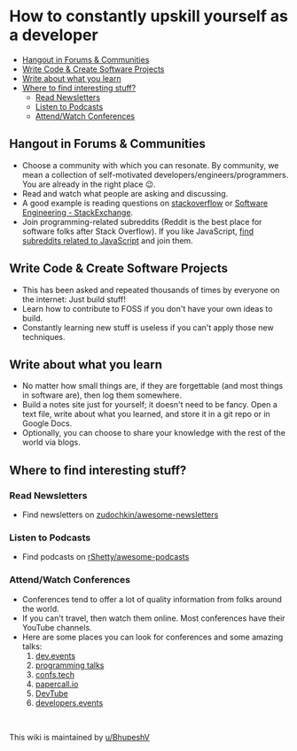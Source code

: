 <!-- omit from toc -->
# How to constantly upskill yourself as a developer

- [Hangout in Forums \& Communities](#hangout-in-forums--communities)
- [Write Code \& Create Software Projects](#write-code--create-software-projects)
- [Write about what you learn](#write-about-what-you-learn)
- [Where to find interesting stuff?](#where-to-find-interesting-stuff)
  - [Read Newsletters](#read-newsletters)
  - [Listen to Podcasts](#listen-to-podcasts)
  - [Attend/Watch Conferences](#attendwatch-conferences)

## Hangout in Forums & Communities

- Choose a community with which you can resonate. By community, we mean a collection of self-motivated developers/engineers/programmers. You are already in the right place 😉.
- Read and watch what people are asking and discussing.
- A good example is reading questions on [stackoverflow](http://stackoverflow.com) or [Software Engineering - StackExchange](https://softwareengineering.stackexchange.com/?tab=month).
- Join programming-related subreddits (Reddit is the best place for software folks after Stack Overflow). If you like JavaScript, [find subreddits related to JavaScript](https://anvaka.github.io/sayit/?query=javascript) and join them.

## Write Code & Create Software Projects

- This has been asked and repeated thousands of times by everyone on the internet: Just build stuff!
- Learn how to contribute to FOSS if you don't have your own ideas to build.
- Constantly learning new stuff is useless if you can't apply those new techniques.

## Write about what you learn

- No matter how small things are, if they are forgettable (and most things in software are), then log them somewhere.
- Build a notes site just for yourself; it doesn't need to be fancy. Open a text file, write about what you learned, and store it in a git repo or in Google Docs.
- Optionally, you can choose to share your knowledge with the rest of the world via blogs.

## Where to find interesting stuff?

### Read Newsletters

- Find newsletters on [zudochkin/awesome-newsletters](https://github.com/zudochkin/awesome-newsletters)

### Listen to Podcasts

- Find podcasts on [rShetty/awesome-podcasts](https://github.com/rShetty/awesome-podcasts)

### Attend/Watch Conferences

- Conferences tend to offer a lot of quality information from folks around the world.
- If you can't travel, then watch them online. Most conferences have their YouTube channels.
- Here are some places you can look for conferences and some amazing talks:
  1. [dev.events](https://dev.events/)
  2. [programming talks](https://www.programmingtalks.org/)
  3. [confs.tech](https://confs.tech/#)
  4. [papercall.io](https://www.papercall.io/events/)
  5. [DevTube](https://dev.tube/)
  6. [developers.events](https://developers.events)

&nbsp;


This wiki is maintained by [u/BhupeshV](https://www.reddit.com/user/BhupeshV)
